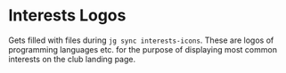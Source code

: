 # Interests Logos

Gets filled with files during `jg sync interests-icons`. These are logos of programming languages etc. for the purpose of displaying most common interests on the club landing page.

